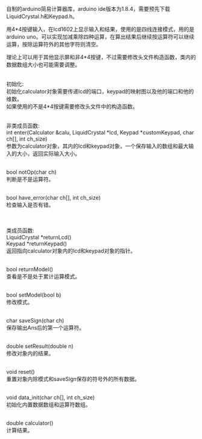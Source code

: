 自制的arduino简易计算器库，arduino ide版本为1.8.4，需要预先下载LiquidCrystal.h和Keypad.h。<br>

用4*4按键输入，在lcd1602上显示输入和结果，使用的是四线连接模式，用的是arduino uno。可以实现加减乘除四种运算，在算出结果后继续按运算符可以继续运算，按除运算符外的其他字符则清空。<br>

理论上可以用于其他显示屏和非4*4按键，不过需要修改头文件构造函数，类内的数据数组大小也可能需要调整。<br><br>

初始化:<br>
初始化calculator对象需要传递lcd的端口，keypad的映射图以及他的端口和他的维数。<br>
如果使用的不是4*4按键需要修改头文件中的构造函数。<br><br>

非类成员函数:<br>
int enter(Calculator &calu, LiquidCrystal *lcd, Keypad *customKeypad, char ch[], int ch_size)<br>
参数为calculator对象，其内的lcd和keypad对象，一个保存输入的数组和最大输入的大小，返回实际输入大小。<br><br>

bool notOp(char ch)<br>
判断是不是运算符。<br><br>

bool have_error(char ch[], int ch_size)<br>
检查输入是否有错。<br><br><br>

类成员函数:<br>
LiquidCrystal *returnLcd()<br>
Keypad *returnKeypad()<br>
返回指向calculator对象内的lcd和keypad对象的指针。<br><br>

bool returnModel()<br>
查看是不是处于累计运算模式。<br><br>

bool setModel(bool b)<br>
修改模式。<br><br>

char saveSign(char ch)<br>
保存输出Ans后的第一个运算符。<br><br>

double setResult(double n)<br>
修改对象内的结果。<br><br>

void reset()<br>
重置对象内除模式和saveSign保存的符号外的所有数据。<br><br>

void data_init(char ch[], int ch_size)<br>
初始化内置数据数组和运算符数组。<br><br>

double calculator()<br>
计算结果。<br>
